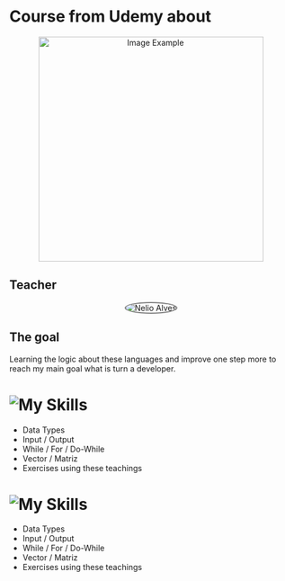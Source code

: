 <!--- # "Can be a image or a gift from the project pages" -->

<!-- <p align="center">
  <img src="../.github/example.png" alt="Project Name">
</p> -->

# Course from Udemy about 

<p align="center">
    <img src="https://github.com/sergioferreiira/LogicaCom_C/blob/main/img/curso.png" alt="Image Example" width="400px">
</p>

## Teacher



<p align="center" border-radius = 50%>
    <img src='https://img-c.udemycdn.com/user/200_H/23896614_cac2_7.jpg' alt="Nelio Alves" link="https://www.udemy.com/user/nelio-alves/" style="border: 2px solid  gray; border-radius:50%">
</p>

<!--- # "Verify icons availability here https://github.com/tandpfun/skill-icons" -->

<!-- [![My Skills](https://skillicons.dev/icons?i=python,java,c,cpp,cs)](https://skillicons.dev) -->

## The goal

Learning the logic about these languages and improve one step more to reach my main goal what is turn a developer.


# ![My Skills](https://skillicons.dev/icons?i=c)



- Data Types
- Input / Output
- While / For / Do-While
- Vector / Matriz
- Exercises using these teachings


# ![My Skills](https://skillicons.dev/icons?i=csharp)



- Data Types
- Input / Output
- While / For / Do-While
- Vector / Matriz
- Exercises using these teachings
